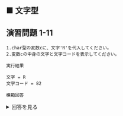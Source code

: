 ## ■ 文字型

## 演習問題 1-11

```
1.char型の変数cに、文字'R'を代入してください。
2.変数cの中身の文字と文字コードを表示してください。
```

`実行結果`

```
文字 = R
文字コード = 82
```

`模範回答`
<details>
<summary>回答を見る</summary>

```c
#include <stdio.h>

main()
{
    char c = 'R';

    printf("文字 = %c\n", c);
    printf("文字コード = %d\n", c);
}
```
</details>
